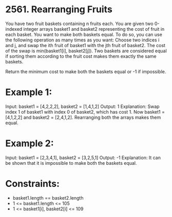 # 2561. Rearranging Fruits

You have two fruit baskets containing n fruits each. You are given two 0-indexed integer arrays basket1 and basket2 representing the cost of fruit in each basket. You want to make both baskets equal. To do so, you can use the following operation as many times as you want:
Choose two indices i and j, and swap the ith fruit of basket1 with the jth fruit of basket2.
The cost of the swap is min(basket1[i], basket2[j]).
Two baskets are considered equal if sorting them according to the fruit cost makes them exactly the same baskets.

Return the minimum cost to make both the baskets equal or -1 if impossible.

# Example 1:

Input: basket1 = [4,2,2,2], basket2 = [1,4,1,2]
Output: 1
Explanation: Swap index 1 of basket1 with index 0 of basket2, which has cost 1. Now basket1 = [4,1,2,2] and basket2 = [2,4,1,2]. Rearranging both the arrays makes them equal.

# Example 2:

Input: basket1 = [2,3,4,1], basket2 = [3,2,5,1]
Output: -1
Explanation: It can be shown that it is impossible to make both the baskets equal.

# Constraints:

- basket1.length == basket2.length
- 1 <= basket1.length <= 105
- 1 <= basket1[i], basket2[i] <= 109
